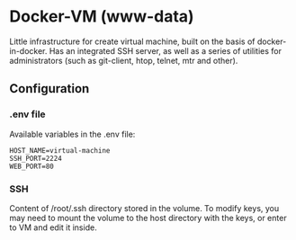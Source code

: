# Docker-VM (www-data)

Little infrastructure for create virtual machine, built on the basis of docker-in-docker.
Has an integrated SSH server,
as well as a series of utilities for administrators
(such as git-client, htop, telnet, mtr and other).

## Configuration

### .env file
Available variables in the .env file:
```
HOST_NAME=virtual-machine
SSH_PORT=2224
WEB_PORT=80
````

### SSH
Content of /root/.ssh directory stored in the volume.
To modify keys, you may need to mount the volume to the host directory with the keys,
or enter to VM and edit it inside.
